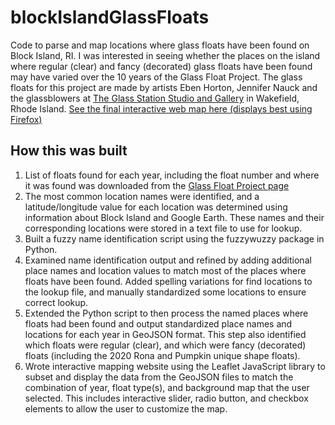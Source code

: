 # blockIslandGlassFloats
Code to parse and map locations where glass floats have been found on Block Island, RI. I was interested in seeing whether the places on the island where regular (clear) and fancy (decorated) glass floats have been found may have varied over the 10 years of the Glass Float Project. The glass floats for this project are made by artists Eben Horton, Jennifer Nauck and the glassblowers at [The Glass Station Studio and Gallery](https://theglassstationstudio.com/collections/glass-float-project) in Wakefield, Rhode Island. [See the final interactive web map here (displays best using Firefox)](https://geohouse.github.io/blockIslandGlassFloats)

## How this was built

1. List of floats found for each year, including the float number and where it was found was downloaded from the [Glass Float Project page](https://www.blockislandinfo.com/glass-float-project)
2. The most common location names were identified, and a latitude/longitude value for each location was determined using information about Block Island and Google Earth. These names and their corresponding locations were stored in a text file to use for lookup.
3. Built a fuzzy name identification script using the fuzzywuzzy package in Python.
4. Examined name identification output and refined by adding additional place names and location values to match most of the places where floats have been found. Added spelling variations for find locations to the lookup file, and manually standardized some locations to ensure correct lookup.
5. Extended the Python script to then process the named places where floats had been found and output standardized place names and locations for each year in GeoJSON format. This step also identified which floats were regular (clear), and which were fancy (decorated) floats (including the 2020 Rona and Pumpkin unique shape floats).
6. Wrote interactive mapping website using the Leaflet JavaScript library to subset and display the data from the GeoJSON files to match the combination of year, float type(s), and background map that the user selected. This includes interactive slider, radio button, and checkbox elements to allow the user to customize the map. 


